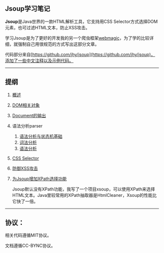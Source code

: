 Jsoup学习笔记 
------
**Jsoup**是Java世界的一款HTML解析工具，它支持用CSS Selector方式选择DOM元素，也可过滤HTML文本，防止XSS攻击。

学习Jsoup是为了更好的开发我的另一个爬虫框架[webmagic](https://github.com/code4craft/webmagic)，为了学的比较详细，就强制自己用很规范的方式写出这部分文章。

代码部分来自[https://github.com/jhy/jsoup](https://github.com/jhy/jsoup)，添加了一些中文注释以及示例代码。

---------------

## 提纲

1. [概述](https://github.com/code4craft/jsoup-learning/blob/master/blogs/jsoup1.md)

2. [DOM相关对象](https://github.com/code4craft/jsoup-learning/blob/master/blogs/jsoup2.md)

3. [Document的输出](https://github.com/code4craft/jsoup-learning/blob/master/blogs/jsoup3.md)

4. 语法分析parser

	1. [语法分析与状态机基础](https://github.com/code4craft/jsoup-learning/blob/master/blogs/jsoup4.md)
	2. [词法分析](https://github.com/code4craft/jsoup-learning/blob/master/blogs/jsoup5.md)
	3. [语法分析](https://github.com/code4craft/jsoup-learning/blob/master/blogs/jsoup6.md)

5. [CSS Selector](https://github.com/code4craft/jsoup-learning/blob/master/blogs/jsoup7.md)

6. [防御XSS攻击](https://github.com/code4craft/jsoup-learning/blob/master/blogs/jsoup8.md)

7. [为Jsoup增加XPath选择功能](https://github.com/code4craft/xsoup)
	
	Jsoup默认没有XPath功能，我写了一个项目xsoup，可以使用XPath来选择HTML文本。Java里较常用的XPath抽取器是HtmlCleaner，Xsoup的性能比它快了一倍。

-------

## 协议：

相关代码遵循MIT协议。

文档遵循CC-BYNC协议。